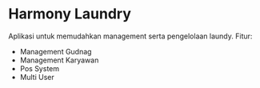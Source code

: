 # Harmony Laundry

Aplikasi untuk memudahkan management serta pengelolaan laundy.
Fitur:

-   Management Gudnag
-   Management Karyawan
-   Pos System
-   Multi User
